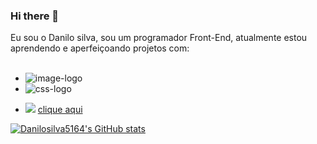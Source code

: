 ### Hi there 👋

Eu sou o Danilo silva, sou um programador Front-End, atualmente estou aprendendo e aperfeiçoando projetos com:
<br>
<br>

- <img src="https://img.shields.io/badge/HTML5-E34F26.svg?style=for-the-badge&logo=HTML5&logoColor=white" alt= image-logo />

-  <img src="https://img.shields.io/badge/CSS3-1572B6.svg?style=for-the-badge&logo=CSS3&logoColor=white" alt= css-logo />


- <img src= "https://img.shields.io/badge/LinkedIn-0A66C2.svg?style=for-the-badge&logo=LinkedIn&logoColor=white" /> <a href="https://www.linkedin.com/in/danilo-sds/">clique aqui</a>


[![Danilosilva5164's GitHub stats](https://github-readme-stats.vercel.app/api?username=Danilo5164)](https://github.com/anuraghazra/github-readme-stats)

